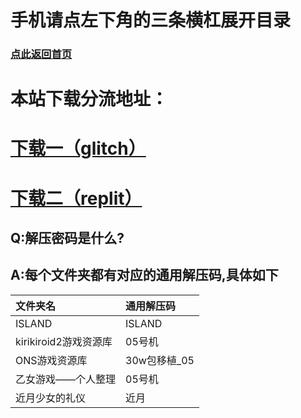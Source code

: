 # 手机请点左下角的三条横杠展开目录
### [点此返回首页](https://05fx.pages.dev)
# 本站下载分流地址：  
# [下载一（glitch）](https://05fx.glitch.me)  
# [下载二（replit）](https://replit.eva05.workers.dev)  
## Q:解压密码是什么?
## A:每个文件夹都有对应的通用解压码,具体如下
| 文件夹名   |通用解压码  |
|  :----- |  :----- |
| ISLAND  | ISLAND |
|kirikiroid2游戏资源库  | 05号机 |
| ONS游戏资源库 | 30w包移植_05 |
| 乙女游戏——个人整理 | 05号机 |
| 近月少女的礼仪| 近月 |





